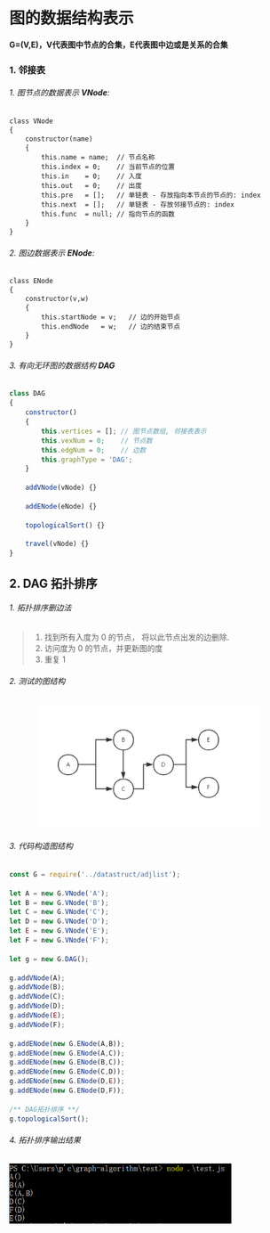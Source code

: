# 图的数据结构表示

**G=(V,E)，V代表图中节点的合集，E代表图中边或是关系的合集**

### 1. 邻接表

###### 1. 图节点的数据表示 **VNode**:

```node
class VNode
{
	constructor(name)
	{
		this.name = name;  // 节点名称
		this.index = 0;    // 当前节点的位置
		this.in    = 0;    // 入度
		this.out   = 0;    // 出度
		this.pre   = [];   // 单链表 - 存放指向本节点的节点的: index
		this.next  = [];   // 单链表 - 存放邻接节点的: index
		this.func  = null; // 指向节点的函数
	}
}
```

###### 2. 图边数据表示 **ENode**:

```node
class ENode
{
	constructor(v,w)
	{
		this.startNode = v;   // 边的开始节点
		this.endNode   = w;   // 边的结束节点
	}
}
```

###### 3. 有向无环图的数据结构 **DAG**

```js
class DAG
{
	constructor()
	{
		this.vertices = []; // 图节点数组, 邻接表表示
		this.vexNum = 0;    // 节点数
		this.edgNum = 0;    // 边数
		this.graphType = 'DAG';
	}
	
	addVNode(vNode) {}

	addENode(eNode) {}

	topologicalSort() {}

	travel(vNode) {}
}
```

## 2. DAG 拓扑排序

###### 1. 拓扑排序删边法

> 1. 找到所有入度为 0 的节点， 将以此节点出发的边删除.
> 2. 访问度为 0 的节点，并更新图的度
> 3. 重复 1

###### 2. 测试的图结构

<p align="center">
  <a href="https://github.com/zhaotianxiang/graph-algorithm">
    <img alt="Node.js" src="https://github.com/zhaotianxiang/graph-algorithm/blob/master/test.graph.PNG" width="400"/>
  </a>
</p>

###### 3. 代码构造图结构

```js
const G = require('../datastruct/adjlist');

let A = new G.VNode('A');
let B = new G.VNode('B');
let C = new G.VNode('C');
let D = new G.VNode('D');
let E = new G.VNode('E');
let F = new G.VNode('F');

let g = new G.DAG();

g.addVNode(A);
g.addVNode(B);
g.addVNode(C);
g.addVNode(D);
g.addVNode(E);
g.addVNode(F);

g.addENode(new G.ENode(A,B));
g.addENode(new G.ENode(A,C));
g.addENode(new G.ENode(B,C));
g.addENode(new G.ENode(C,D));
g.addENode(new G.ENode(D,E));
g.addENode(new G.ENode(D,F));

/** DAG拓扑排序 **/
g.topologicalSort();
```


###### 4. 拓扑排序输出结果

<p align="left">
  <a href="https://github.com/zhaotianxiang/graph-algorithm">
    <img alt="Node.js" src="https://github.com/zhaotianxiang/graph-algorithm/blob/master/test_dag_result.PNG" width="400"/>
  </a>
</p>